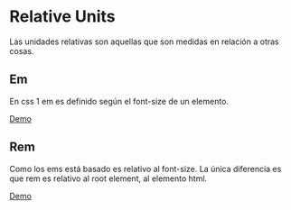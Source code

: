 # Relative Units

Las unidades relativas son aquellas que son medidas en relación a otras cosas.

## Em

En css 1 em es definido según el font-size de un elemento.

[Demo](https://htmlpreview.github.io/?https://github.com/gabrielseco/css-reference/blob/master/src/chapter-04/02-relative-units/em.html)

## Rem

Como los ems está basado es relativo al font-size. La única diferencia es que rem es relativo al root element, al elemento html.

[Demo](https://htmlpreview.github.io/?https://github.com/gabrielseco/css-reference/blob/master/src/chapter-04/02-relative-units/rem.html)
